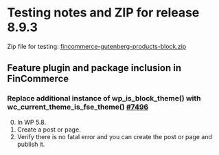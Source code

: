 # Testing notes and ZIP for release 8.9.3

Zip file for testing: [fincommerce-gutenberg-products-block.zip](https://github.com/dieselfox1/fincommerce-blocks/files/10332606/fincommerce-gutenberg-products-block.zip)

## Feature plugin and package inclusion in FinCommerce

### Replace additional instance of wp_is_block_theme() with wc_current_theme_is_fse_theme() [#7496](https://github.com/dieselfox1/fincommerce-blocks/pull/7496)

0. In WP 5.8.
1. Create a post or page.
2. Verify there is no fatal error and you can create the post or page and publish it.

